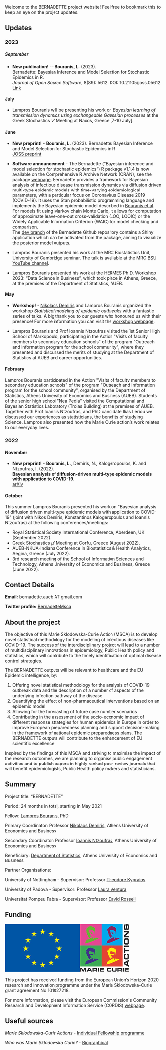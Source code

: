 Welcome to the BERNADETTE project website! Feel free to bookmark this to keep an eye on the project updates.

## Updates

### 2023

##### September

* **New publication!** -- **Bouranis, L.** (2023). \
Bernadette: Bayesian Inference and Model Selection for Stochastic Epidemics in R. \
*Journal of Open Source Software*, 8(89): 5612. DOI: 10.21105/joss.05612
[Link](https://joss.theoj.org/papers/10.21105/joss.05612)

#### July 

* Lampros Bouranis will be presenting his work on _Bayesian learning of transmission dynamics using exchangeable Gaussian processes_ at the Greek Stochastics $\nu$' Meeting at Naxos, Greece [7-10 July].

#### June

* **New preprint!** - **Bouranis, L.** (2023). Bernadette: Bayesian Inference and Model Selection for Stochastic Epidemics in R \
  [JOSS preprint](https://github.com/openjournals/joss-reviews/issues/5612)

* **Software announcement** - The Bernadette (“Bayesian inference and model selection for stochastic epidemics”) R package v1.1.4 is now available on the Comprehensive R Archive Network (CRAN), see the package [webpage](https://CRAN.R-project.org/package=Bernadette). Bernadette provides a framework for Bayesian analysis of infectious disease transmission dynamics via diffusion driven multi-type epidemic models with time-varying epidemiological parameters, with a particular focus on Coronavirus Disease 2019 (COVID-19). It uses the Stan probabilistic programming language and implements the Bayesian epidemic model described in [Bouranis et al](https://arxiv.org/abs/2211.15229). For models fit using Markov chain Monte Carlo, it allows for computation of approximate leave-one-out cross-validation (LOO, LOOIC) or the Widely Applicable Information Criterion (WAIC) for model checking and comparison.
\
The [dev branch](https://github.com/bernadette-eu/Bernadette/tree/dev) of the Bernadette Github repository contains a Shiny application which can be activated from the package, aiming to visualize the posterior model outputs.

* Lampros Bouranis presented his work at the MRC Biostatistics Unit, University of Cambridge seminar. The talk is available at the MRC BSU [YouTube channel](https://www.youtube.com/@MRC_BSU/videos).

* Lampros Bouranis presented his work at the HERMES Ph.D. Workshop 2023: “Data Science in Business”, which took place in Athens, Greece, at the premises of the Department of Statistics, AUEB.

#### May

* **Workshop!** - [Nikolaos Demiris](http://www2.aueb.gr/users/nikos/) and Lampros Bouranis organized the workshop _Statistical modeling of epidemic outbreaks_ with a fantastic series of talks. A big thank you to our guests who honoured us with their presence! For more information you can visit the [workshop webpage](https://bernadette-eu.github.io/workshop).

* Lampros Bouranis and Prof Ioannis Ntzoufras visited the 1st Senior High School of Markopoulo, participating in the Action "Visits of faculty members to secondary education schools" of the program "Outreach and information program for the school community", where they presented and discussed the merits of studying at the Department of Statistics at AUEB and career opportunities.

#### February

Lampros Bouranis participated in the Action "Visits of faculty members to secondary education schools" of the program "Outreach and information program for the school community", organised by the Department of Statistics, Athens University of Economics and Business (AUEB). Students of the senior high school "Nea Pedia" visited the Computational and Bayesian Statistics Laboratory (Troias Building) at the premises of AUEB. Together with Prof Ioannis Ntzoufras, and PhD candidate Ilias Leriou we discussed our experiences as statisticians, the benefits of studying Science. Lampros also presented how the Marie Curie action’s work relates to our everyday lives.

### 2022

#### November
* **New preprint!** - **Bouranis, L.**, Demiris, N., Kalogeropoulos, K. and Ntzoufras, I. (2022). 
\
**Bayesian analysis of diffusion-driven multi-type epidemic models with application to COVID-19**. \
[arXiv](https://arxiv.org/abs/2211.15229)

#### October
This summer Lampros Bouranis presented his work on "Bayesian analysis of diffusion driven multi-type
epidemic models with application to COVID-19" (joint with Nikos Demiris, Konstantinos Kalogeropoulos and Ioannis Ntzoufras) at the following conferences/meetings:

* Royal Statistical Society International Conference, Aberdeen, UK (September 2022).
* Greek Stochastics $\mu$' Meeting at Corfu, Greece (August 2022).
* AUEB-NKUA-Indiana Conference in Biostatistics & Health Analytics, Aegina, Greece (July 2022).
* 3rd research meeting of the School of Information Sciences and Technology, Athens University of Economics and Business, Greece (June 2022).

## Contact Details

**Email:** bernadette.aueb AT gmail.com

**Twitter profile:** [BernadetteMsca](https://twitter.com/BernadetteMsca)

## About the project

The objective of this Marie Sklodowska-Curie Action (MSCA) is to develop novel statistical methodology for the modeling 
of infectious diseases like COVID-19. The success of the interdisciplinary project will lead to a number of multidisciplinary
innovations in epidemiology, Public Health policy and statistics, which will contribute to the timely identification of optimal
disease control strategies. 

The BERNADETTE outputs will be relevant to healthcare and the EU Epidemic intelligence, by: 
1. Offering novel statistical methodology for the analysis of COVID-19 outbreak data and the description of a number of aspects of the underlying infection pathway of the disease
2. Quantifying the effect of non-pharmaceutical interventions based on an epidemic model
3. Allowing for the forecasting of future case number scenarios
4. Contributing in the assessment of the socio-economic impact of different response strategies for human epidemics in Europe in order to improve European preparedness planning and support decision-making in the framework of national epidemic preparedness plans. 
The BERNADETTE outputs will contribute to the enhancement of EU scientific excellence.

Inspired by the findings of this MSCA and striving to maximise the impact of the research outcomes, we are planning to organise public engagement activities and to publish papers in highly ranked peer-review journals that will benefit epidemiologists, Public Health policy makers and statisticians.

## Summary

Project title: “BERNADETTE”

Period: 24 months in total, starting in May 2021

Fellow: [Lampros Bouranis](https://lamprosbouranis.github.io/), PhD

Primary Coordinator: Professor [Nikolaos Demiris](http://www2.aueb.gr/users/nikos/), Athens University of Economics and Business

Secondary Coordinator: Professor [Ioannis Ntzoufras](https://www.aueb.gr/en/faculty_page/ntzoufras-ioannis), Athens University of Economics and Business

Beneficiary: [Department of Statistics](https://www.dept.aueb.gr/en/stat), Athens University of Economics and Business

Partner Organisations:

University of Nottingham - Supervisor: Professor [Theodore Kypraios](https://www.maths.nottingham.ac.uk/plp/pmztk/)

University of Padova - Supervisor: Professor [Laura Ventura](https://homes.stat.unipd.it/lauraventura/en)

Universitat Pompeu Fabra - Supervisor: Professor [David Rossell](https://sites.google.com/site/rosselldavid)

## Funding
![EU emblem](/images/EU_logo_MSCA.png)

This project has received funding from the European Union’s Horizon 2020 research and innovation programme under the Marie Sklodowska-Curie grant agreement No 101027218.

For more information, please visit the European Commission's Community Research and Development Information Service (CORDIS) [webpage](https://cordis.europa.eu/project/id/101027218).

## Useful sources

*Marie Sklodowska-Curie Actions* - [Individual Fellowship programme](https://ec.europa.eu/research/mariecurieactions/)

*Who was Marie Sklodowska Curie?* - [Biographical](https://www.nobelprize.org/prizes/physics/1903/marie-curie/biographical/)

